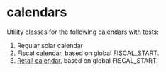 # calendars

Utility classes for the following calendars with tests:

1. Regular solar calendar
2. Fiscal calendar, based on global FISCAL_START.
3. [Retail calendar](https://en.wikipedia.org/wiki/4%E2%80%934%E2%80%935_calendar), based on global FISCAL_START.

